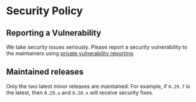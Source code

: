 # Security Policy

## Reporting a Vulnerability

We take security issues seriously. Please report a security vulnerability to the maintainers using [private vulnerability reporting](https://github.com/runatlantis/atlantis/security/advisories/new).

## Maintained releases

Only the two latest minor releases are maintained. For example, if `0.29.7` is the latest, then `0.29.x` and `0.28.x` will receive security fixes.
